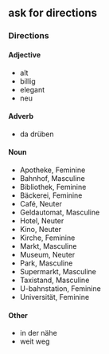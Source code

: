 ## ask for directions
### Directions
#### Adjective
- alt
- billig
- elegant
- neu
#### Adverb
- da drüben
#### Noun
- Apotheke, Feminine
- Bahnhof, Masculine
- Bibliothek, Feminine
- Bäckerei, Feminine
- Café, Neuter
- Geldautomat, Masculine
- Hotel, Neuter
- Kino, Neuter
- Kirche, Feminine
- Markt, Masculine
- Museum, Neuter
- Park, Masculine
- Supermarkt, Masculine
- Taxistand, Masculine
- U-bahnstation, Feminine
- Universität, Feminine
#### Other
- in der nähe
- weit weg
